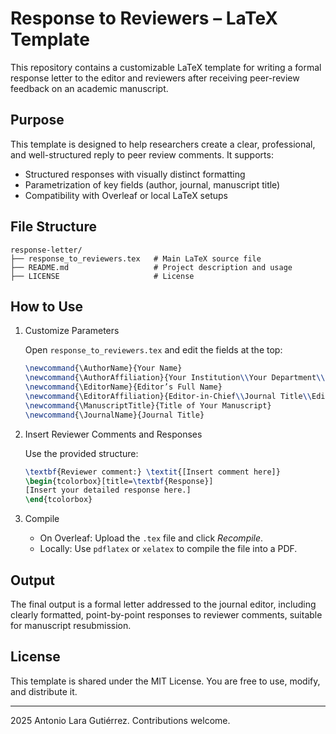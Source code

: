 # Response to Reviewers – LaTeX Template

This repository contains a customizable LaTeX template for writing a formal response letter to the editor and reviewers after receiving peer-review feedback on an academic manuscript.

## Purpose

This template is designed to help researchers create a clear, professional, and well-structured reply to peer review comments. It supports:

- Structured responses with visually distinct formatting
- Parametrization of key fields (author, journal, manuscript title)
- Compatibility with Overleaf or local LaTeX setups

## File Structure

```
response-letter/
├── response_to_reviewers.tex   # Main LaTeX source file
├── README.md                   # Project description and usage
├── LICENSE                     # License
```

## How to Use

1. Customize Parameters

   Open `response_to_reviewers.tex` and edit the fields at the top:

   ```latex
   \newcommand{\AuthorName}{Your Name}
   \newcommand{\AuthorAffiliation}{Your Institution\\Your Department\\City, Country}
   \newcommand{\EditorName}{Editor’s Full Name}
   \newcommand{\EditorAffiliation}{Editor-in-Chief\\Journal Title\\Editor’s Institution}
   \newcommand{\ManuscriptTitle}{Title of Your Manuscript}
   \newcommand{\JournalName}{Journal Title}
   ```

2. Insert Reviewer Comments and Responses

   Use the provided structure:

   ```latex
   \textbf{Reviewer comment:} \textit{[Insert comment here]}
   \begin{tcolorbox}[title=\textbf{Response}]
   [Insert your detailed response here.]
   \end{tcolorbox}
   ```

3. Compile

   - On Overleaf: Upload the `.tex` file and click *Recompile*.
   - Locally: Use `pdflatex` or `xelatex` to compile the file into a PDF.

## Output

The final output is a formal letter addressed to the journal editor, including clearly formatted, point-by-point responses to reviewer comments, suitable for manuscript resubmission.

## License

This template is shared under the MIT License. You are free to use, modify, and distribute it.

---

2025 Antonio Lara Gutiérrez. Contributions welcome.
